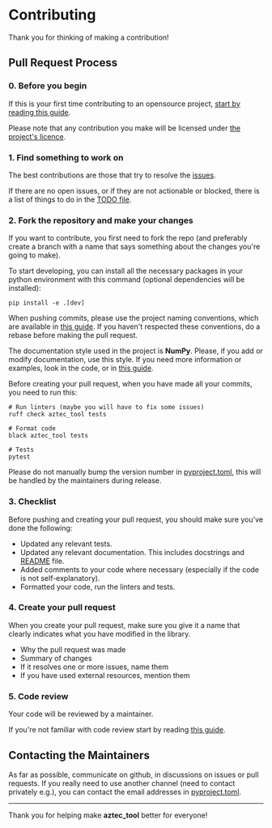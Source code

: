 # Contributing

Thank you for thinking of making a contribution!

## Pull Request Process

### 0. Before you begin

If this is your first time contributing to an opensource project, [start by reading this guide](https://opensource.guide/how-to-contribute/#how-to-submit-a-contribution).

Please note that any contribution you make will be licensed under [the project's licence](https://github.com/mdevolde/aztec_tool/blob/master/LICENSE).

### 1. Find something to work on

The best contributions are those that try to resolve the [issues](https://github.com/mdevolde/aztec_tool/issues).

If there are no open issues, or if they are not actionable or blocked, there is a list of things to do in the [TODO file](https://github.com/mdevolde/aztec_tool/blob/master/TODO.md).

### 2. Fork the repository and make your changes

If you want to contribute, you first need to fork the repo (and preferably create a branch with a name that says something about the changes you're going to make).

To start developing, you can install all the necessary packages in your python environment with this command (optional dependencies will be installed):
```shell
pip install -e .[dev]
```

When pushing commits, please use the project naming conventions, which are available in [this guide](https://www.conventionalcommits.org/en/v1.0.0/).
If you haven't respected these conventions, do a rebase before making the pull request.

The documentation style used in the project is **NumPy**. Please, if you add or modify documentation, use this style. If you need more information or examples, look in the code, or in [this guide](https://numpydoc.readthedocs.io/en/latest/format.html).

Before creating your pull request, when you have made all your commits, you need to run this:
```shell
# Run linters (maybe you will have to fix some issues)
ruff check aztec_tool tests

# Format code
black aztec_tool tests

# Tests
pytest
```

Please do not manually bump the version number in [pyproject.toml](./pyproject.toml), this will be handled by the maintainers during release.

### 3. Checklist

Before pushing and creating your pull request, you should make sure you've done the following:

- Updated any relevant tests.
- Updated any relevant documentation. This includes docstrings and [README](./README.md) file.
- Added comments to your code where necessary (especially if the code is not self-explanatory).
- Formatted your code, run the linters and tests.

### 4. Create your pull request

When you create your pull request, make sure you give it a name that clearly indicates what you have modified in the library.

- Why the pull request was made
- Summary of changes
- If it resolves one or more issues, name them
- If you have used external resources, mention them

### 5. Code review

Your code will be reviewed by a maintainer.

If you're not familiar with code review start by reading [this guide](https://google.github.io/eng-practices/review/).

## Contacting the Maintainers

As far as possible, communicate on github, in discussions on issues or pull requests.
If you really need to use another channel (need to contact privately e.g.), you can contact the email addresses in [pyproject.toml](./pyproject.toml).

---

Thank you for helping make **aztec_tool** better for everyone!
